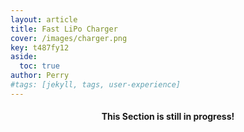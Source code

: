 ```yaml
---
layout: article 
title: Fast LiPo Charger
cover: /images/charger.png
key: t487fy12
aside:
  toc: true
author: Perry
#tags: [jekyll, tags, user-experience]
---
```


<center><h4>This Section is still in progress!</h4></center>

<!--more-->
